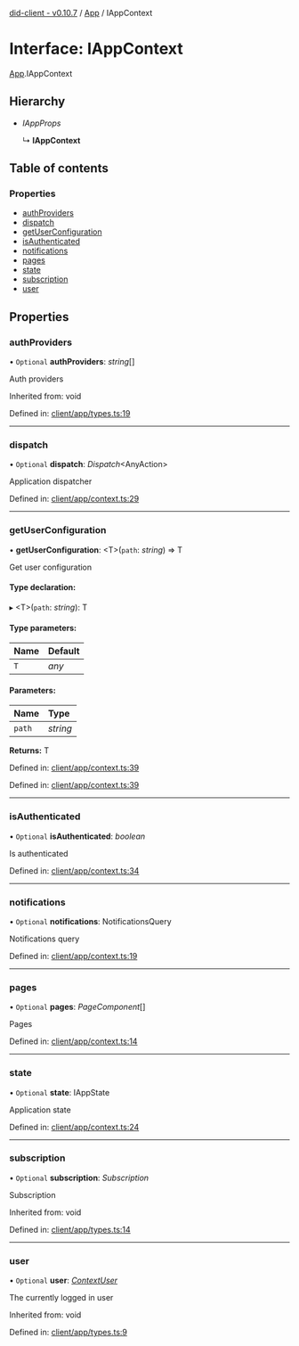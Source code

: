 [did-client - v0.10.7](../README.md) / [App](../modules/app.md) / IAppContext

# Interface: IAppContext

[App](../modules/app.md).IAppContext

## Hierarchy

* *IAppProps*

  ↳ **IAppContext**

## Table of contents

### Properties

- [authProviders](app.iappcontext.md#authproviders)
- [dispatch](app.iappcontext.md#dispatch)
- [getUserConfiguration](app.iappcontext.md#getuserconfiguration)
- [isAuthenticated](app.iappcontext.md#isauthenticated)
- [notifications](app.iappcontext.md#notifications)
- [pages](app.iappcontext.md#pages)
- [state](app.iappcontext.md#state)
- [subscription](app.iappcontext.md#subscription)
- [user](app.iappcontext.md#user)

## Properties

### authProviders

• `Optional` **authProviders**: *string*[]

Auth providers

Inherited from: void

Defined in: [client/app/types.ts:19](https://github.com/Puzzlepart/did/blob/dev/client/app/types.ts#L19)

___

### dispatch

• `Optional` **dispatch**: *Dispatch*<AnyAction\>

Application dispatcher

Defined in: [client/app/context.ts:29](https://github.com/Puzzlepart/did/blob/dev/client/app/context.ts#L29)

___

### getUserConfiguration

• **getUserConfiguration**: <T\>(`path`: *string*) => T

Get user configuration

#### Type declaration:

▸ <T\>(`path`: *string*): T

#### Type parameters:

Name | Default |
:------ | :------ |
`T` | *any* |

#### Parameters:

Name | Type |
:------ | :------ |
`path` | *string* |

**Returns:** T

Defined in: [client/app/context.ts:39](https://github.com/Puzzlepart/did/blob/dev/client/app/context.ts#L39)

Defined in: [client/app/context.ts:39](https://github.com/Puzzlepart/did/blob/dev/client/app/context.ts#L39)

___

### isAuthenticated

• `Optional` **isAuthenticated**: *boolean*

Is authenticated

Defined in: [client/app/context.ts:34](https://github.com/Puzzlepart/did/blob/dev/client/app/context.ts#L34)

___

### notifications

• `Optional` **notifications**: NotificationsQuery

Notifications query

Defined in: [client/app/context.ts:19](https://github.com/Puzzlepart/did/blob/dev/client/app/context.ts#L19)

___

### pages

• `Optional` **pages**: *PageComponent*[]

Pages

Defined in: [client/app/context.ts:14](https://github.com/Puzzlepart/did/blob/dev/client/app/context.ts#L14)

___

### state

• `Optional` **state**: IAppState

Application state

Defined in: [client/app/context.ts:24](https://github.com/Puzzlepart/did/blob/dev/client/app/context.ts#L24)

___

### subscription

• `Optional` **subscription**: *Subscription*

Subscription

Inherited from: void

Defined in: [client/app/types.ts:14](https://github.com/Puzzlepart/did/blob/dev/client/app/types.ts#L14)

___

### user

• `Optional` **user**: [*ContextUser*](../classes/app.contextuser.md)

The currently logged in user

Inherited from: void

Defined in: [client/app/types.ts:9](https://github.com/Puzzlepart/did/blob/dev/client/app/types.ts#L9)
